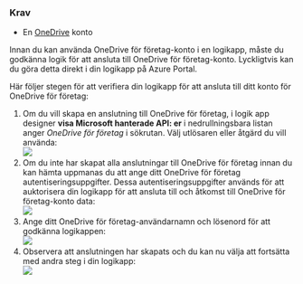### <a name="prerequisites"></a>Krav
* En [OneDrive](http://OneDrive.com) konto 

Innan du kan använda OneDrive för företag-konto i en logikapp, måste du godkänna logik för att ansluta till OneDrive för företag-konto. Lyckligtvis kan du göra detta direkt i din logikapp på Azure Portal. 

Här följer stegen för att verifiera din logikapp för att ansluta till ditt konto för OneDrive för företag:

1. Om du vill skapa en anslutning till OneDrive för företag, i logik app designer **visa Microsoft hanterade API: er** i nedrullningsbara listan anger *OneDrive för företag* i sökrutan. Välj utlösaren eller åtgärd du vill använda:  
   ![](./media/connectors-create-api-onedriveforbusiness/onedriveforbusiness-1.png)
2. Om du inte har skapat alla anslutningar till OneDrive för företag innan du kan hämta uppmanas du att ange ditt OneDrive för företag autentiseringsuppgifter. Dessa autentiseringsuppgifter används för att auktorisera din logikapp för att ansluta till och åtkomst till OneDrive för företag-konto data:  
   ![](./media/connectors-create-api-onedriveforbusiness/onedriveforbusiness-2.png)
3. Ange ditt OneDrive för företag-användarnamn och lösenord för att godkänna logikappen:  
   ![](./media/connectors-create-api-onedriveforbusiness/onedriveforbusiness-3.png)   
4. Observera att anslutningen har skapats och du kan nu välja att fortsätta med andra steg i din logikapp:  
   ![](./media/connectors-create-api-onedriveforbusiness/onedriveforbusiness-4.png)   

